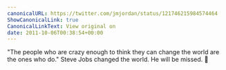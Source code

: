 ```yaml
---
canonicalURL: https://twitter.com/jmjordan/status/121746215984574464
ShowCanonicalLink: true
CanonicalLinkText: View original on
date: 2011-10-06T00:38:54+00:00
---
```

"The people who are crazy enough to think they can change the world are the ones who do." Steve Jobs changed the world. He will be missed. 
